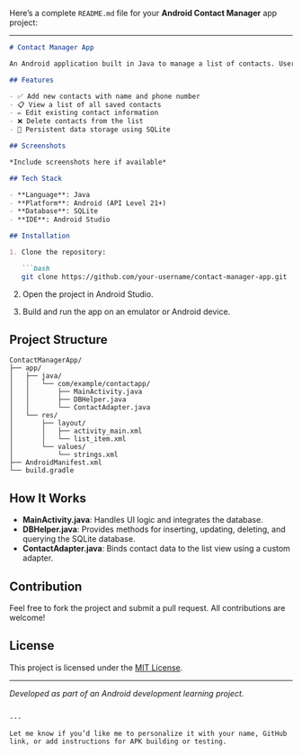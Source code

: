 Here’s a complete `README.md` file for your **Android Contact Manager** app project:

---

````markdown
# Contact Manager App

An Android application built in Java to manage a list of contacts. Users can add, view, update, and delete contact entries stored in a local SQLite database.

## Features

- ✅ Add new contacts with name and phone number
- 📋 View a list of all saved contacts
- ✏️ Edit existing contact information
- ❌ Delete contacts from the list
- 🧠 Persistent data storage using SQLite

## Screenshots

*Include screenshots here if available*

## Tech Stack

- **Language**: Java
- **Platform**: Android (API Level 21+)
- **Database**: SQLite
- **IDE**: Android Studio

## Installation

1. Clone the repository:

   ```bash
   git clone https://github.com/your-username/contact-manager-app.git
````

2. Open the project in Android Studio.

3. Build and run the app on an emulator or Android device.

## Project Structure

```
ContactManagerApp/
├── app/
│   ├── java/
│   │   └── com/example/contactapp/
│   │       ├── MainActivity.java
│   │       ├── DBHelper.java
│   │       └── ContactAdapter.java
│   └── res/
│       ├── layout/
│       │   ├── activity_main.xml
│       │   └── list_item.xml
│       └── values/
│           └── strings.xml
├── AndroidManifest.xml
└── build.gradle
```

## How It Works

* **MainActivity.java**: Handles UI logic and integrates the database.
* **DBHelper.java**: Provides methods for inserting, updating, deleting, and querying the SQLite database.
* **ContactAdapter.java**: Binds contact data to the list view using a custom adapter.

## Contribution

Feel free to fork the project and submit a pull request. All contributions are welcome!

## License

This project is licensed under the [MIT License](LICENSE).

---

*Developed as part of an Android development learning project.*

```

---

Let me know if you’d like me to personalize it with your name, GitHub link, or add instructions for APK building or testing.
```
